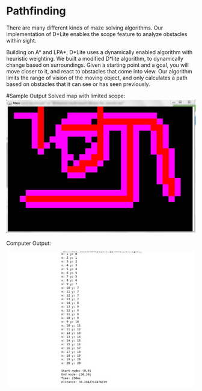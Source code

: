 # Pathfinding
There are many different kinds of maze solving algorithms. Our implementation of D\*Lite enables the scope feature to analyze obstacles within sight.

Building on A\* and LPA\*, D\*Lite uses a dynamically enabled algorithm with heuristic weighting. We built a modified D\*lite algorithm, to dynamically change based on surroundings. Given a starting point and a goal, you will move closer to it, and react to obstacles that come into view. Our algorithm limits the range of vision of the moving object, and only calculates a path based on obstacles that it can see or has seen previously.

#Sample Output
Solved map with limited scope:
![alt tag](https://github.com/greenkee/Pathfinding/blob/master/media/example1.jpg)

Computer Output:

![alt tag](https://github.com/greenkee/Pathfinding/blob/master/media/example2.jpg)

